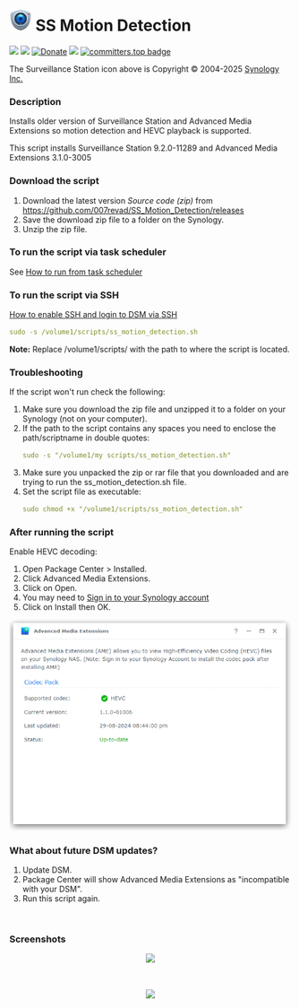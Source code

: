 # <img src="images/SurveillanceStation_64.png" width="40"> SS Motion Detection

<a href="https://github.com/007revad/SS_Motion_Detection/releases"><img src="https://img.shields.io/github/release/007revad/SS_Motion_Detection.svg"></a>
<a href="https://hits.seeyoufarm.com"><img src="https://hits.seeyoufarm.com/api/count/incr/badge.svg?url=https%3A%2F%2Fgithub.com%2F007revad%2FSS_Motion_Detection&count_bg=%2379C83D&title_bg=%23555555&icon=&icon_color=%23E7E7E7&title=views&edge_flat=false"/></a>
[![Donate](https://img.shields.io/badge/Donate-PayPal-green.svg)](https://www.paypal.com/paypalme/007revad)
[![](https://img.shields.io/static/v1?label=Sponsor&message=%E2%9D%A4&logo=GitHub&color=%23fe8e86)](https://github.com/sponsors/007revad)
[![committers.top badge](https://user-badge.committers.top/australia/007revad.svg)](https://user-badge.committers.top/australia/007revad)

The Surveillance Station icon above is Copyright © 2004-2025 [Synology Inc.](https://kb.synology.com/en-br/DSM/help/DSM/Home/about?version=7)

### Description

Installs older version of Surveillance Station and Advanced Media Extensions so motion detection and HEVC playback is supported.

This script installs Surveillance Station 9.2.0-11289 and Advanced Media Extensions 3.1.0-3005

### Download the script

1. Download the latest version _Source code (zip)_ from https://github.com/007revad/SS_Motion_Detection/releases
2. Save the download zip file to a folder on the Synology.
3. Unzip the zip file.

### To run the script via task scheduler

See [How to run from task scheduler](https://github.com/007revad/SS_Motion_Detection/blob/main/how_to_run_from_scheduler.md)

### To run the script via SSH

[How to enable SSH and login to DSM via SSH](https://kb.synology.com/en-global/DSM/tutorial/How_to_login_to_DSM_with_root_permission_via_SSH_Telnet)

```YAML
sudo -s /volume1/scripts/ss_motion_detection.sh
```

**Note:** Replace /volume1/scripts/ with the path to where the script is located.

### Troubleshooting

If the script won't run check the following:

1. Make sure you download the zip file and unzipped it to a folder on your Synology (not on your computer).
2. If the path to the script contains any spaces you need to enclose the path/scriptname in double quotes:
   ```YAML
   sudo -s "/volume1/my scripts/ss_motion_detection.sh"
   ```
3. Make sure you unpacked the zip or rar file that you downloaded and are trying to run the ss_motion_detection.sh file.
4. Set the script file as executable:
   ```YAML
   sudo chmod +x "/volume1/scripts/ss_motion_detection.sh"
   ```

### After running the script

Enable HEVC decoding:
1. Open Package Center > Installed.
2. Click Advanced Media Extensions.
3. Click on Open.
4. You may need to [Sign in to your Synology account](https://github.com/007revad/Video_Station_for_DSM_722/blob/main/syno_account_sign_in.md)
5. Click on Install then OK.

<p align="center"><img src="/images/enable_hevc.png"></p>

### What about future DSM updates?

1. Update DSM.
2. Package Center will show Advanced Media Extensions as "incompatible with your DSM".
3. Run this script again.

</br>

### Screenshots

<!--- <p align="center">Description of image 1 goes here</p> --->
<p align="center"><img src="/images/IMAGE_NAME.png"></p>

<br>

<!--- <p align="center">Description of image 2 goes here</p> --->
<p align="center"><img src="/images/IMAGE_NAME.png"></p>
